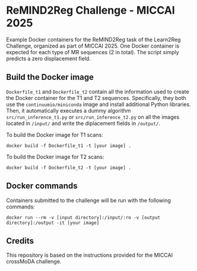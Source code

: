 # ReMIND2Reg Challenge - MICCAI 2025
Example Docker containers for the ReMIND2Reg task of the Learn2Reg Challenge, organized as part of MICCAI 2025. 
One Docker container is expected for each type of MR sequences (2 in total). 
The script simply predicts a zero displacement field.

## Build the Docker image
`Dockerfile_t1` and `Dockerfile_t2` contain all the information used to create the Docker container for the T1 and T2 sequences. 
Specifically, they both use the `continuumio/miniconda` image and install additional Python libraries. 
Then, it automatically executes a dummy algorithm `src/run_inference_t1.py` or `src/run_inference_t2.py` on all the images located in `/input/` and write the diplacement fields in `/output/`.

To build the Docker image for T1 scans:

```
docker build -f Dockerfile_t1 -t [your image] .
```

To build the Docker image for T2 scans:

```
docker build -f Dockerfile_t2 -t [your image] .
```

## Docker commands
Containers submitted to the challenge will be run with the following commands:
```
docker run --rm -v [input directory]:/input/:ro -v [output directory]:/output -it [your image]
```

## Credits 
This repository is based on the instructions provided for the MICCAI crossMoDA challenge. 
